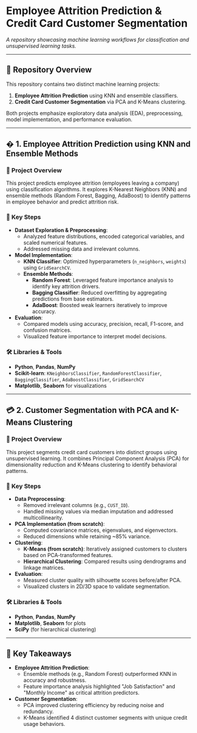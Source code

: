 # Employee Attrition Prediction & Credit Card Customer Segmentation  
*A repository showcasing machine learning workflows for classification and unsupervised learning tasks.*  

---

## 📁 Repository Overview  
This repository contains two distinct machine learning projects:  
1. **Employee Attrition Prediction** using KNN and ensemble classifiers.  
2. **Credit Card Customer Segmentation** via PCA and K-Means clustering.  

Both projects emphasize exploratory data analysis (EDA), preprocessing, model implementation, and performance evaluation.  

---

## � 1. Employee Attrition Prediction using KNN and Ensemble Methods  

### 📝 Project Overview  
This project predicts employee attrition (employees leaving a company) using classification algorithms. It explores K-Nearest Neighbors (KNN) and ensemble methods (Random Forest, Bagging, AdaBoost) to identify patterns in employee behavior and predict attrition risk.  

### 🔑 Key Steps  
- **Dataset Exploration & Preprocessing**:  
  - Analyzed feature distributions, encoded categorical variables, and scaled numerical features.  
  - Addressed missing data and irrelevant columns.  
- **Model Implementation**:  
  - **KNN Classifier**: Optimized hyperparameters (`n_neighbors`, `weights`) using `GridSearchCV`.  
  - **Ensemble Methods**:  
    - **Random Forest**: Leveraged feature importance analysis to identify key attrition drivers.  
    - **Bagging Classifier**: Reduced overfitting by aggregating predictions from base estimators.  
    - **AdaBoost**: Boosted weak learners iteratively to improve accuracy.  
- **Evaluation**:  
  - Compared models using accuracy, precision, recall, F1-score, and confusion matrices.  
  - Visualized feature importance to interpret model decisions.  

### 🛠️ Libraries & Tools  
- **Python**, **Pandas**, **NumPy**  
- **Scikit-learn**: `KNeighborsClassifier`, `RandomForestClassifier`, `BaggingClassifier`, `AdaBoostClassifier`, `GridSearchCV`  
- **Matplotlib**, **Seaborn** for visualizations  

---

## 💳 2. Customer Segmentation with PCA and K-Means Clustering  

### 📝 Project Overview  
This project segments credit card customers into distinct groups using unsupervised learning. It combines Principal Component Analysis (PCA) for dimensionality reduction and K-Means clustering to identify behavioral patterns.  

### 🔑 Key Steps  
- **Data Preprocessing**:  
  - Removed irrelevant columns (e.g., `CUST_ID`).  
  - Handled missing values via median imputation and addressed multicollinearity.  
- **PCA Implementation (from scratch)**:  
  - Computed covariance matrices, eigenvalues, and eigenvectors.  
  - Reduced dimensions while retaining ~85% variance.  
- **Clustering**:  
  - **K-Means (from scratch)**: Iteratively assigned customers to clusters based on PCA-transformed features.  
  - **Hierarchical Clustering**: Compared results using dendrograms and linkage matrices.  
- **Evaluation**:  
  - Measured cluster quality with silhouette scores before/after PCA.  
  - Visualized clusters in 2D/3D space to validate segmentation.  

### 🛠️ Libraries & Tools  
- **Python**, **Pandas**, **NumPy**  
- **Matplotlib**, **Seaborn** for plots  
- **SciPy** (for hierarchical clustering)  

---

## 🚀 Key Takeaways  
- **Employee Attrition Prediction**:  
  - Ensemble methods (e.g., Random Forest) outperformed KNN in accuracy and robustness.  
  - Feature importance analysis highlighted "Job Satisfaction" and "Monthly Income" as critical attrition predictors.  
- **Customer Segmentation**:  
  - PCA improved clustering efficiency by reducing noise and redundancy.  
  - K-Means identified 4 distinct customer segments with unique credit usage behaviors.  

